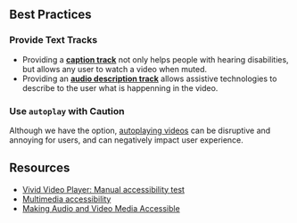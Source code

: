 ## Best Practices

### Provide Text Tracks

- Providing a [**caption track**](/components/video-player/code/#types-of-text-track) not only helps people with hearing disabilities, but allows any user to watch a video when muted.
- Providing an [**audio description track**](/components/video-player/code/#types-of-text-track) allows assistive technologies to describe to the user what is happenning in the video.

### Use `autoplay` with Caution

Although we have the option, [autoplaying videos](https://www.boia.org/blog/why-autoplay-is-an-accessibility-no-no) can be disruptive and annoying for users, and can negatively impact user experience.

## Resources

- [Vivid Video Player: Manual accessibility test](https://docs.google.com/spreadsheets/d/1CEY5PzwyoWgo6mPj98H-iM5n9COqAW2YXT4KEi1huR0/edit?gid=1175911860#gid=1175911860)
- [Multimedia accessibility](https://developer.mozilla.org/en-US/docs/Learn_web_development/Core/Accessibility/Multimedia)
- [Making Audio and Video Media Accessible](https://www.w3.org/WAI/media/av/)
